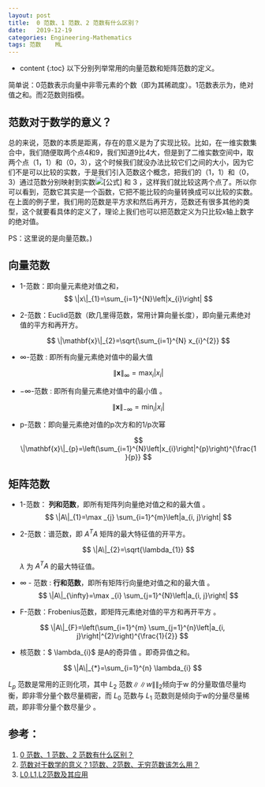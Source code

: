 ```yaml
---
layout: post
title:  0 范数、1 范数、2 范数有什么区别？
date:   2019-12-19
categories: Engineering-Mathematics
tags: 范数    ML
---
```

* content
{:toc}
以下分别列举常用的向量范数和矩阵范数的定义。

简单说：0范数表示向量中非零元素的个数（即为其稀疏度）。1范数表示为，绝对值之和。而2范数则指模。



## **范数对于数学的意义？**

总的来说，范数的本质是距离，存在的意义是为了实现比较。比如，在一维实数集合中，我们随便取两个点4和9，我们知道9比4大，但是到了二维实数空间中，取两个点（1，1）和（0，3），这个时候我们就没办法比较它们之间的大小，因为它们不是可以比较的实数，于是我们引入范数这个概念，把我们的（1，1）和（0，3）通过范数分别映射到实数![[公式]](https://www.zhihu.com/equation?tex=%5Csqrt%7B2%7D+) 和 3 ，这样我们就比较这两个点了。所以你可以看到，范数它其实是一个函数，它把不能比较的向量转换成可以比较的实数。
在上面的例子里，我们用的范数是平方求和然后再开方，范数还有很多其他的类型，这个就要看具体的定义了，理论上我们也可以把范数定义为只比较x轴上数字的绝对值。

PS：这里说的是向量范数。)



##  **向量范数**

- 1-范数：即向量元素绝对值之和，
  $$
  \|x\|_{1}=\sum_{i=1}^{N}\left|x_{i}\right|
  $$



- 2-范数：Euclid范数（欧几里得范数，常用计算向量长度），即向量元素绝对值的平方和再开方。
  
  $$
  \|\mathbf{x}\|_{2}=\sqrt{\sum_{i=1}^{N} x_{i}^{2}}
  $$


- $\infty$-范数 :   即所有向量元素绝对值中的最大值
  
  $$
  \|\mathbf{x}\|_{\infty}=\max _{i}\left|x_{i}\right| 
  $$
  
- $-\infty$-范数 :  即所有向量元素绝对值中的最小值 。
  

  $$
  \|\mathbf{x}\|_{-\infty}=\min _{i}\left|x_{i}\right|
  $$
  
- p-范数：即向量元素绝对值的p次方和的1/p次幂
  
  $$
  \|\mathbf{x}\|_{p}=\left(\sum_{i=1}^{N}\left|x_{i}\right|^{p}\right)^{\frac{1}{p}}
  $$
  



## **矩阵范数**

- 1-范数： **列和范数**，即所有矩阵列向量绝对值之和的最大值 。
  $$
  \|A\|_{1}=\max _{j} \sum_{i=1}^{m}\left|a_{i, j}\right|
  $$



- 2-范数：谱范数，即 $A^TA$ 矩阵的最大特征值的开平方。
  
  $$
  \|A\|_{2}=\sqrt{\lambda_{1}}
$$
  

  $\lambda$ 为 $A^{T} A$ 的最大特征值。
  
- $\infty$ - 范数 : **行和范数**，即所有矩阵行向量绝对值之和的最大值 。
$$
  \|A\|_{\infty}=\max _{i} \sum_{j=1}^{N}\left|a_{i, j}\right|
$$
- F-范数：Frobenius范数，即矩阵元素绝对值的平方和再开平方 。
  
$$
  \|A\|_{F}=\left(\sum_{i=1}^{m} \sum_{j=1}^{n}\left|a_{i, j}\right|^{2}\right)^{\frac{1}{2}}
$$
  
- 核范数：$ \lambda_{i}$ 是A的奇异值 。即奇异值之和。
  
$$
  \|A\|_{*}=\sum_{i=1}^{n} \lambda_{i}
  $$




$L_p$ 范数是常用的正则化项，其中 $L_2$ 范数$\|\|w\|\|_2$倾向于w 的分量取值尽量均衡，即非零分量个数尽量稠密，而 $L_0$ 范数与 $L_1$ 范数则是倾向于w的分量尽量稀疏，即非零分量个数尽量少 。



## 参考：

1. [0 范数、1 范数、2 范数有什么区别？](https://www.zhihu.com/question/20473040) 
2. [范数对于数学的意义？1范数、2范数、无穷范数该怎么用？](https://www.zhihu.com/question/21868680/answer/136376374) 
3. [L0,L1,L2范数及其应用](https://www.jianshu.com/p/de05e6745fb6) 

